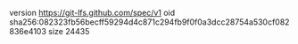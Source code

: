version https://git-lfs.github.com/spec/v1
oid sha256:082323fb56becff59294d4c871c294fb9f0f0a3dcc28754a530cf082836e4103
size 24435

